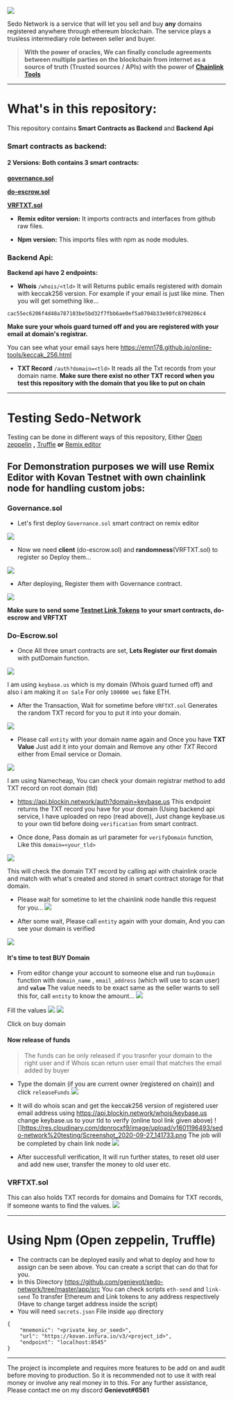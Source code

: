 ![](https://res.cloudinary.com/dpnrocxf9/image/upload/v1601198241/sedo-network%20testing/sedo-network.png)


Sedo Network is a service that will let you sell and buy **any** domains registered anywhere through ethereum blockchain. The service plays a trusless intermediary role between seller and buyer.




> **With the power of oracles, We can finally conclude agreements between multiple parties on the blockchain from internet as a source of truth (Trusted sources / APIs) with the power of [Chainlink Tools](https://chain.link/)**

-----

# What's in this repository:

This repository contains **Smart Contracts as Backend** and **Backend Api**

### Smart contracts as backend:
#### 2 Versions: Both contains 3 smart contracts:

[**governance.sol**](https://github.com/genievot/sedo-network/blob/master/Remix%20version/Governance.sol)

[**do-escrow.sol**](https://github.com/genievot/sedo-network/blob/master/Remix%20version/do-excrow.sol)

[**VRFTXT.sol**](https://github.com/genievot/sedo-network/blob/master/Remix%20version/VRFTXT.sol)


- **Remix editor version:** It imports contracts and interfaces from github raw files.

- **Npm version:** This imports files with npm as node modules.


### Backend Api:

**Backend api have 2 endpoints:**

- **Whois** `/whois/<tld>` It will Returns public emails registered with domain with keccak256 version. For example if your email is just like mine. Then you will get something like...

`cac55ec6206f4d48a787103be5bd32f7fbb6ae0ef5a0704b33e90fc8790206c4`

**Make sure your whois guard turned off and you are registered with your email at domain's registrar.** 

You can see what your email says here https://emn178.github.io/online-tools/keccak_256.html

- **TXT Record** `/auth?domain=<tld>` It reads all the Txt records from your domain name.
**Make sure there exist no other TXT record when you test this repository with the domain that you like to put on chain**

-----

# Testing Sedo-Network

Testing can be done in different ways of this repository, Either [Open zeppelin](https://openzeppelin.com/contracts/) **,** [Truffle](http://trufflesuite.com/) **or** [Remix editor](https://remix.ethereum.org/)


## For Demonstration purposes we will use Remix Editor with Kovan Testnet with own chainlink node for handling custom jobs: 

### Governance.sol
- Let's first deploy `Governance.sol` smart contract on remix editor

![](https://res.cloudinary.com/dpnrocxf9/image/upload/v1601191823/sedo-network%20testing/Screenshot_2020-09-27_125944.png)

- Now we need **client** (do-escrow.sol) and **randomness**(VRFTXT.sol) to register so Deploy them...

![](https://res.cloudinary.com/dpnrocxf9/image/upload/v1601192193/sedo-network%20testing/Screenshot_2020-09-27_130458.png)

- After deploying, Register them with Governance contract.

![](https://res.cloudinary.com/dpnrocxf9/image/upload/v1601192194/sedo-network%20testing/Screenshot_2020-09-27_130612.png)


**Make sure to send some [Testnet Link Tokens](https://kovan.chain.link/) to your smart contracts, do-escrow and VRFTXT**
### Do-Escrow.sol

- Once All three smart contracts are set, **Lets Register our first domain** with putDomain function.

![](https://res.cloudinary.com/dpnrocxf9/image/upload/v1601192567/sedo-network%20testing/Screenshot_2020-09-27_131233.png)

I am using `keybase.us` which is my domain (Whois guard turned off) and also i am making it `on Sale` For only `100000 wei` fake ETH.

- After the Transaction, Wait for sometime before `VRFTXT.sol` Generates the random TXT record for you to put it into your domain.

![](https://res.cloudinary.com/dpnrocxf9/image/upload/v1601193231/sedo-network%20testing/Screenshot_2020-09-27_132336.png)

- Please call `entity` with your domain name again and Once you have **TXT Value** Just add it into your domain and Remove any other *TXT* Record either from Email service or Domain.

![](https://res.cloudinary.com/dpnrocxf9/image/upload/v1601193527/sedo-network%20testing/Screenshot_2020-09-27_132807.png)

I am using Namecheap, You can check your domain registrar method to add TXT record on root domain (tld)

- https://api.blockin.network/auth?domain=keybase.us  This endpoint returns the TXT record you have for your domain (Using backend api service, I have uploaded on repo (read above)), Just change keybase.us to your own tld before doing `verification` from smart contract.

-  Once done, Pass domain as url parameter for `verifyDomain` function, Like this `domain=<your_tld>`

![](https://res.cloudinary.com/dpnrocxf9/image/upload/v1601193881/sedo-network%20testing/Screenshot_2020-09-27_133427.png)

This will check the domain TXT record by calling api with chainlink oracle and match with what's created and stored in smart contract storage for that domain.

- Please wait for sometime to let the chainlink node handle this request for you...
![](https://res.cloudinary.com/dpnrocxf9/image/upload/v1601194804/sedo-network%20testing/Screenshot_2020-09-27_134849.png)

- After some wait, Please call `entity` again with your domain, And you can see your domain is verified

![](https://res.cloudinary.com/dpnrocxf9/image/upload/v1601195003/sedo-network%20testing/Screenshot_2020-09-27_135303.png)

#### It's time to test BUY Domain

- From editor change your account to someone else and run `buyDomain` function with `domain_name` , `email_address` (which will use to scan user) and **`value`** 
The value needs to be exact same as the seller wants to sell this for, call `entity` to know the amount...
![](https://res.cloudinary.com/dpnrocxf9/image/upload/v1601195743/sedo-network%20testing/Screenshot_2020-09-27_140502.png)

Fill the values
![](https://res.cloudinary.com/dpnrocxf9/image/upload/v1601195409/sedo-network%20testing/Screenshot_2020-09-27_135950.png)
![](https://res.cloudinary.com/dpnrocxf9/image/upload/v1601195829/sedo-network%20testing/Screenshot_2020-09-27_140627.png)

Click on buy domain

#### Now release of funds

> The funds can be only released if you trasnfer your domain to the right user and if Whois scan return user email that matches the email added by buyer

- Type the domain (if you are current owner (registered on chain)) and click `releaseFunds`
![](https://res.cloudinary.com/dpnrocxf9/image/upload/v1601196061/sedo-network%20testing/Screenshot_2020-09-27_141041.png)

- It will do whois scan  and get the keccak256 version of registered user email address using https://api.blockin.network/whois/keybase.us change keybase.us to your tld to verify (online tool link given above)
![]https://res.cloudinary.com/dpnrocxf9/image/upload/v1601196493/sedo-network%20testing/Screenshot_2020-09-27_141733.png
The job will be completed by chain link node
![](https://res.cloudinary.com/dpnrocxf9/image/upload/v1601196556/sedo-network%20testing/Screenshot_2020-09-27_141900.png)

- After successfull verification, It will run further states, to reset old user and add new user, transfer the money to old user etc.

### VRFTXT.sol

This can also holds TXT records for domains and Domains for TXT records, If someone wants to find the values.
![](https://res.cloudinary.com/dpnrocxf9/image/upload/v1601196828/sedo-network%20testing/Screenshot_2020-09-27_142331.png)


-----

# Using Npm (Open zeppelin, Truffle)

- The contracts can be deployed easily and what to deploy and how to assign can be seen above. You can create a script that can do that for you.
- In this Directory https://github.com/genievot/sedo-network/tree/master/app/src You can check scripts `eth-send` and `link-send` To transfer Ethereum and Link tokens to any address respectively (Have to change target address inside the script)
- You will need `secrets.json` File inside `app` directory 
```
{
    "mnemonic": "<private_key_or_seed>",
    "url": "https://kovan.infura.io/v3/<project_id>",
    "endpoint": "localhost:8545"
}
```

-----
The project is incomplete and requires more features to be add on and audit before moving to production.  So it is recommended not to use it with real money or involve any real money in to this. For any further assistance, Please contact me on my discord **Genievot#6561**
